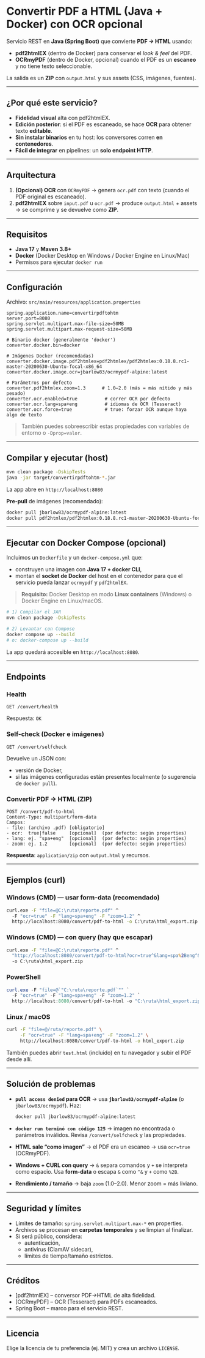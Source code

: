 # Convertir PDF a HTML (Java + Docker) con OCR opcional

Servicio REST en **Java (Spring Boot)** que convierte **PDF → HTML** usando:

- **pdf2htmlEX** (dentro de Docker) para conservar el _look & feel_ del PDF.
- **OCRmyPDF** (dentro de Docker, opcional) cuando el PDF es un **escaneo** y no tiene texto seleccionable.

La salida es un **ZIP** con `output.html` y sus assets (CSS, imágenes, fuentes).

---

## ¿Por qué este servicio?

- **Fidelidad visual** alta con pdf2htmlEX.
- **Edición posterior**: si el PDF es escaneado, se hace **OCR** para obtener texto **editable**.
- **Sin instalar binarios** en tu host: los conversores corren **en contenedores**.
- **Fácil de integrar** en pipelines: un **solo endpoint HTTP**.

---

## Arquitectura

1. **(Opcional) OCR** con `OCRmyPDF` → genera `ocr.pdf` con texto (cuando el PDF original es escaneado).
2. **pdf2htmlEX** sobre `input.pdf` u `ocr.pdf` → produce `output.html` + assets → se comprime y se devuelve como **ZIP**.

---

## Requisitos

- **Java 17** y **Maven 3.8+**  
- **Docker** (Docker Desktop en Windows / Docker Engine en Linux/Mac)  
- Permisos para ejecutar `docker run`

---

## Configuración

Archivo: `src/main/resources/application.properties`

```properties
spring.application.name=convertirpdftohtm
server.port=8080
spring.servlet.multipart.max-file-size=50MB
spring.servlet.multipart.max-request-size=50MB

# Binario docker (generalmente 'docker')
converter.docker.bin=docker

# Imágenes Docker (recomendadas)
converter.docker.image.pdf2htmlex=pdf2htmlex/pdf2htmlex:0.18.8.rc1-master-20200630-Ubuntu-focal-x86_64
converter.docker.image.ocr=jbarlow83/ocrmypdf-alpine:latest

# Parámetros por defecto
converter.pdf2htmlex.zoom=1.3      # 1.0–2.0 (más = más nítido y más pesado)
converter.ocr.enabled=true          # correr OCR por defecto
converter.ocr.lang=spa+eng          # idiomas de OCR (Tesseract)
converter.ocr.force=true            # true: forzar OCR aunque haya algo de texto
```

> También puedes sobreescribir estas propiedades con variables de entorno o `-Dprop=valor`.

---

## Compilar y ejecutar (host)

```bash
mvn clean package -DskipTests
java -jar target/convertirpdftohtm-*.jar
```

La app abre en `http://localhost:8080`

**Pre-pull** de imágenes (recomendado):

```bash
docker pull jbarlow83/ocrmypdf-alpine:latest
docker pull pdf2htmlex/pdf2htmlex:0.18.8.rc1-master-20200630-Ubuntu-focal-x86_64
```

---

## Ejecutar con Docker Compose (opcional)

Incluimos un `Dockerfile` y un `docker-compose.yml` que:
- construyen una imagen con **Java 17 + docker CLI**,  
- montan el **socket de Docker** del host en el contenedor para que el servicio pueda lanzar `ocrmypdf` y `pdf2htmlEX`.

> **Requisito:** Docker Desktop en modo **Linux containers** (Windows) o Docker Engine en Linux/macOS.

```bash
# 1) Compilar el JAR
mvn clean package -DskipTests

# 2) Levantar con Compose
docker compose up --build
# o: docker-compose up --build
```

La app quedará accesible en `http://localhost:8080`.

---

## Endpoints

### Health

```
GET /convert/health
```
Respuesta: `OK`

### Self-check (Docker e imágenes)

```
GET /convert/selfcheck
```
Devuelve un JSON con:
- versión de Docker,
- si las imágenes configuradas están presentes localmente (o sugerencia de `docker pull`).

### Convertir PDF → HTML (ZIP)

```
POST /convert/pdf-to-html
Content-Type: multipart/form-data
Campos:
- file: (archivo .pdf) [obligatorio]
- ocr:  true|false     [opcional]  (por defecto: según properties)
- lang: ej. "spa+eng"  [opcional]  (por defecto: según properties)
- zoom: ej. 1.2        [opcional]  (por defecto: según properties)
```

**Respuesta**: `application/zip` con `output.html` y recursos.

---

## Ejemplos (curl)

### Windows (CMD) — usar **form-data** (recomendado)
```bat
curl.exe -F "file=@C:\ruta\reporte.pdf" ^
  -F "ocr=true" -F "lang=spa+eng" -F "zoom=1.2" ^
  http://localhost:8080/convert/pdf-to-html -o C:\ruta\html_export.zip
```

### Windows (CMD) — con query (hay que escapar)
```bat
curl.exe -F "file=@C:\ruta\reporte.pdf" ^
  "http://localhost:8080/convert/pdf-to-html?ocr=true^&lang=spa%2Beng^&zoom=1.2" ^
  -o C:\ruta\html_export.zip
```

### PowerShell
```powershell
curl.exe -F "file=@`"C:\ruta\reporte.pdf`"" `
  -F "ocr=true" -F "lang=spa+eng" -F "zoom=1.2" `
  http://localhost:8080/convert/pdf-to-html -o "C:\ruta\html_export.zip"
```

### Linux / macOS
```bash
curl -F "file=@/ruta/reporte.pdf" \
     -F "ocr=true" -F "lang=spa+eng" -F "zoom=1.2" \
     http://localhost:8080/convert/pdf-to-html -o html_export.zip
```

También puedes abrir `test.html` (incluido) en tu navegador y subir el PDF desde allí.

---

## Solución de problemas

- **`pull access denied` para OCR** → usa **`jbarlow83/ocrmypdf-alpine`** (o `jbarlow83/ocrmypdf`). Haz:
  ```bash
  docker pull jbarlow83/ocrmypdf-alpine:latest
  ```

- **`docker run terminó con código 125`** → imagen no encontrada o parámetros inválidos. Revisa `/convert/selfcheck` y las propiedades.

- **HTML sale “como imagen”** → el PDF era un escaneo → usa `ocr=true` (OCRmyPDF).

- **Windows + CURL con query** → `&` separa comandos y `+` se interpreta como espacio. Usa **form-data** o escapa `&` como `^&` y `+` como `%2B`.

- **Rendimiento / tamaño** → baja `zoom` (1.0–2.0). Menor zoom = más liviano.

---

## Seguridad y límites

- Límites de tamaño: `spring.servlet.multipart.max-*` en properties.
- Archivos se procesan en **carpetas temporales** y se limpian al finalizar.
- Si será público, considera:
  - autenticación,
  - antivirus (ClamAV sidecar),
  - límites de tiempo/tamaño estrictos.

---

## Créditos

- [pdf2htmlEX] – conversor PDF→HTML de alta fidelidad.  
- [OCRmyPDF] – OCR (Tesseract) para PDFs escaneados.  
- Spring Boot – marco para el servicio REST.

---

## Licencia

Elige la licencia de tu preferencia (ej. MIT) y crea un archivo `LICENSE`.
